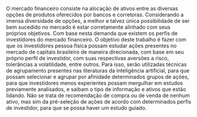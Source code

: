 O mercado financeiro consiste na alocação de ativos entre as diversas opções de produtos oferecidos por bancos e corretoras. Considerando a imensa diversidade de opções, a melhor e talvez única possibilidade de ser bem sucedido no mercado é estar corretamente alinhado com seus próprios objetivos. Com base nesta demanda que existem os perfis de investidores do mercado financeiro. O objetivo deste trabalho é fazer com que os investidores pessoa física possam estudar ações presentes no mercado de capitais brasileiro de maneira direcionada, com base em seu próprio perfil de investidor, com suas respectivas aversões a risco, tolerâncias a volatilidade, entre outros. Para isso, serão utilizadas técnicas de agrupamento presentes nas literaturas da inteligência artificial, para que possam selecionar e agrupar por afinidade determinados grupos de ações, para que investidores menos experientes possam mergulhar em estudos previamente analisados, e saibam o tipo de informação e ativos que estão lidando. Não se trata de recomendação de compra ou de venda de nenhum ativo, mas sim da pré-seleção de ações de acordo com determinados perfis de investidor, para que se possa haver um estudo guiado.
